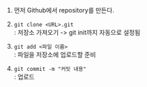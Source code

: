 1. 먼저 Github에서 repository를 만든다. 
  
2. ```git clone <URL>.git```   
: 저장소 가져오기 -> git init까지 자동으로 설정됨    
  
3. ```git add <파일 이름>```    
: 파일을 저장소에 업로드할 준비
  
4. ```git commit -m "커밋 내용"```    
: 업로드    
